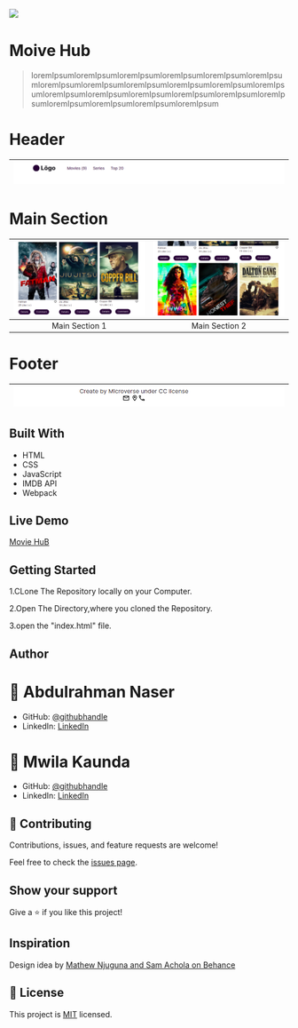 ![](https://img.shields.io/badge/Microverse-blueviolet)

# Moive Hub

> loremIpsumloremIpsumloremIpsumloremIpsumloremIpsumloremIpsumloremIpsumloremIpsumloremIpsumloremIpsumloremIpsumloremIpsumloremIpsumloremIpsumloremIpsumloremIpsumloremIpsumloremIpsumloremIpsumloremIpsumloremIpsumloremIpsum
> 
# Header

| ![screenshot](./src/Images/Header.png)|
| :------------: |

# Main Section

| ![screenshot](./src/Images/mainsection1.png) | ![screenshot](./src/Images/mainsection2.png) |
| :------------: |:------------: |
|  Main Section 1 | Main Section 2

# Footer

| ![screenshot](./src/Images/Footer.png) |
| :------------: |

## Built With

- HTML
- CSS
- JavaScript
- IMDB API
- Webpack

## Live Demo

[Movie HuB]()


## Getting Started

1.CLone The Repository locally on your Computer.

2.Open The Directory,where you cloned the Repository.

3.open the "index.html" file.

## Author

# 👤 Abdulrahman Naser
- GitHub: [@githubhandle](https://github.com/Abdona)
- LinkedIn: [LinkedIn](https://www.linkedin.com/in/abdulrahman-nasser-2b7173131/)
  
# 👤 Mwila Kaunda
- GitHub: [@githubhandle](https://github.com/softwareengineermwi)
- LinkedIn: [LinkedIn]()

## 🤝 Contributing

Contributions, issues, and feature requests are welcome!

Feel free to check the [issues page]().

## Show your support

Give a ⭐️ if you like this project!

## Inspiration
Design idea by [Mathew Njuguna and Sam Achola on Behance](https://www.behance.net/mathewnjuguna)

## 📝 License

This project is [MIT]() licensed.
